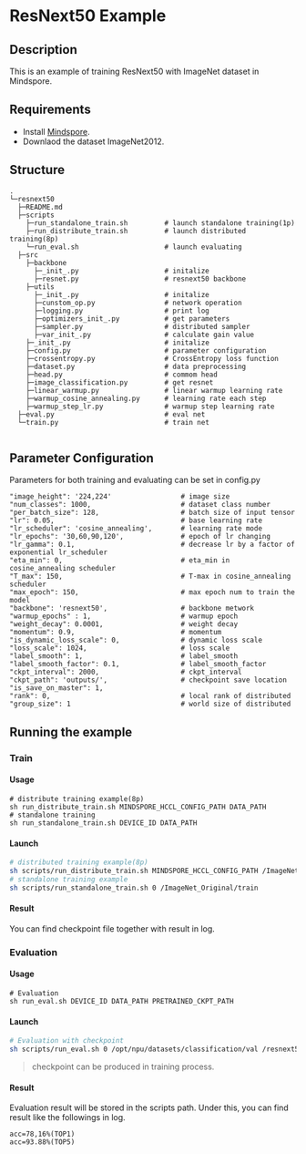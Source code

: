 # ResNext50 Example

## Description

This is an example of training ResNext50 with ImageNet dataset in Mindspore.

## Requirements

- Install [Mindspore](http://www.mindspore.cn/install/en).
- Downlaod the dataset ImageNet2012.

## Structure

```shell
.
└─resnext50      
  ├─README.md
  ├─scripts      
    ├─run_standalone_train.sh         # launch standalone training(1p)
    ├─run_distribute_train.sh         # launch distributed training(8p)
    └─run_eval.sh                     # launch evaluating
  ├─src
    ├─backbone
      ├─_init_.py                     # initalize
      ├─resnet.py                     # resnext50 backbone
    ├─utils
      ├─_init_.py                     # initalize
      ├─cunstom_op.py                 # network operation
      ├─logging.py                    # print log
      ├─optimizers_init_.py           # get parameters
      ├─sampler.py                    # distributed sampler
      ├─var_init_.py                  # calculate gain value
    ├─_init_.py                       # initalize
    ├─config.py                       # parameter configuration
    ├─crossentropy.py                 # CrossEntropy loss function
    ├─dataset.py                      # data preprocessing
    ├─head.py                         # commom head
    ├─image_classification.py         # get resnet
    ├─linear_warmup.py                # linear warmup learning rate
    ├─warmup_cosine_annealing.py      # learning rate each step
    ├─warmup_step_lr.py               # warmup step learning rate
  ├─eval.py                           # eval net
  └─train.py                          # train net
  
```

## Parameter Configuration

Parameters for both training and evaluating can be set in config.py

```       
"image_height": '224,224'                 # image size
"num_classes": 1000,                      # dataset class number
"per_batch_size": 128,                    # batch size of input tensor
"lr": 0.05,                               # base learning rate
"lr_scheduler": 'cosine_annealing',       # learning rate mode
"lr_epochs": '30,60,90,120',              # epoch of lr changing
"lr_gamma": 0.1,                          # decrease lr by a factor of exponential lr_scheduler
"eta_min": 0,                             # eta_min in cosine_annealing scheduler
"T_max": 150,                             # T-max in cosine_annealing scheduler
"max_epoch": 150,                         # max epoch num to train the model
"backbone": 'resnext50',                  # backbone metwork
"warmup_epochs" : 1,                      # warmup epoch
"weight_decay": 0.0001,                   # weight decay
"momentum": 0.9,                          # momentum
"is_dynamic_loss_scale": 0,               # dynamic loss scale
"loss_scale": 1024,                       # loss scale
"label_smooth": 1,                        # label_smooth
"label_smooth_factor": 0.1,               # label_smooth_factor
"ckpt_interval": 2000,                    # ckpt_interval
"ckpt_path": 'outputs/',                  # checkpoint save location
"is_save_on_master": 1,
"rank": 0,                                # local rank of distributed
"group_size": 1                           # world size of distributed
```

## Running the example

### Train

#### Usage

```
# distribute training example(8p)
sh run_distribute_train.sh MINDSPORE_HCCL_CONFIG_PATH DATA_PATH
# standalone training
sh run_standalone_train.sh DEVICE_ID DATA_PATH
```

#### Launch

```bash
# distributed training example(8p)
sh scripts/run_distribute_train.sh MINDSPORE_HCCL_CONFIG_PATH /ImageNet/train
# standalone training example
sh scripts/run_standalone_train.sh 0 /ImageNet_Original/train
```

#### Result

You can find checkpoint file together with result in log.

### Evaluation

#### Usage

```
# Evaluation
sh run_eval.sh DEVICE_ID DATA_PATH PRETRAINED_CKPT_PATH
```

#### Launch

```bash
# Evaluation with checkpoint
sh scripts/run_eval.sh 0 /opt/npu/datasets/classification/val /resnext50_100.ckpt
```

> checkpoint can be produced in training process.

#### Result

Evaluation result will be stored in the scripts path. Under this, you can find result like the followings in log.
 
```
acc=78,16%(TOP1)
acc=93.88%(TOP5)
```